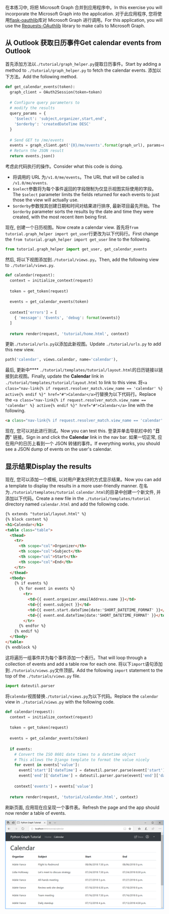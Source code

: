 <!-- markdownlint-disable MD002 MD041 -->

<span data-ttu-id="63bec-101">在本练习中, 将把 Microsoft Graph 合并到应用程序中。</span><span class="sxs-lookup"><span data-stu-id="63bec-101">In this exercise you will incorporate the Microsoft Graph into the application.</span></span> <span data-ttu-id="63bec-102">对于此应用程序, 您将使用[flask-oauthlib](https://requests-oauthlib.readthedocs.io/en/latest/)库对 Microsoft Graph 进行调用。</span><span class="sxs-lookup"><span data-stu-id="63bec-102">For this application, you will use the [Requests-OAuthlib](https://requests-oauthlib.readthedocs.io/en/latest/) library to make calls to Microsoft Graph.</span></span>

## <a name="get-calendar-events-from-outlook"></a><span data-ttu-id="63bec-103">从 Outlook 获取日历事件</span><span class="sxs-lookup"><span data-stu-id="63bec-103">Get calendar events from Outlook</span></span>

<span data-ttu-id="63bec-104">首先添加方法以`./tutorial/graph_helper.py`提取日历事件。</span><span class="sxs-lookup"><span data-stu-id="63bec-104">Start by adding a method to `./tutorial/graph_helper.py` to fetch the calendar events.</span></span> <span data-ttu-id="63bec-105">添加以下方法。</span><span class="sxs-lookup"><span data-stu-id="63bec-105">Add the following method.</span></span>

```python
def get_calendar_events(token):
  graph_client = OAuth2Session(token=token)

  # Configure query parameters to
  # modify the results
  query_params = {
    '$select': 'subject,organizer,start,end',
    '$orderby': 'createdDateTime DESC'
  }

  # Send GET to /me/events
  events = graph_client.get('{0}/me/events'.format(graph_url), params=query_params)
  # Return the JSON result
  return events.json()
```

<span data-ttu-id="63bec-106">考虑此代码执行的操作。</span><span class="sxs-lookup"><span data-stu-id="63bec-106">Consider what this code is doing.</span></span>

- <span data-ttu-id="63bec-107">将调用的 URL 为`/v1.0/me/events`。</span><span class="sxs-lookup"><span data-stu-id="63bec-107">The URL that will be called is `/v1.0/me/events`.</span></span>
- <span data-ttu-id="63bec-108">`$select`参数将为每个事件返回的字段限制为仅显示视图实际使用的字段。</span><span class="sxs-lookup"><span data-stu-id="63bec-108">The `$select` parameter limits the fields returned for each events to just those the view will actually use.</span></span>
- <span data-ttu-id="63bec-109">`$orderby`参数按其创建日期和时间对结果进行排序, 最新项目最先开始。</span><span class="sxs-lookup"><span data-stu-id="63bec-109">The `$orderby` parameter sorts the results by the date and time they were created, with the most recent item being first.</span></span>

<span data-ttu-id="63bec-110">现在, 创建一个日历视图。</span><span class="sxs-lookup"><span data-stu-id="63bec-110">Now create a calendar view.</span></span> <span data-ttu-id="63bec-111">首先将`from tutorial.graph_helper import get_user`行更改为以下代码行。</span><span class="sxs-lookup"><span data-stu-id="63bec-111">First change the `from tutorial.graph_helper import get_user` line to the following.</span></span>

```python
from tutorial.graph_helper import get_user, get_calendar_events
```

<span data-ttu-id="63bec-112">然后, 将以下视图添加到`./tutorial/views.py`。</span><span class="sxs-lookup"><span data-stu-id="63bec-112">Then, add the following view to `./tutorial/views.py`.</span></span>

```python
def calendar(request):
  context = initialize_context(request)

  token = get_token(request)

  events = get_calendar_events(token)

  context['errors'] = [
    { 'message': 'Events', 'debug': format(events)}
  ]

  return render(request, 'tutorial/home.html', context)
```

<span data-ttu-id="63bec-113">更新`./tutorial/urls.py`以添加此新视图。</span><span class="sxs-lookup"><span data-stu-id="63bec-113">Update `./tutorial/urls.py` to add this new view.</span></span>

```python
path('calendar', views.calendar, name='calendar'),
```

<span data-ttu-id="63bec-114">最后, 更新中\*\*\*\* `./tutorial/templates/tutorial/layout.html`的日历链接以链接到此视图。</span><span class="sxs-lookup"><span data-stu-id="63bec-114">Finally, update  the **Calendar** link in `./tutorial/templates/tutorial/layout.html` to link to this view.</span></span> <span data-ttu-id="63bec-115">将`<a class="nav-link{% if request.resolver_match.view_name == 'calendar' %} active{% endif %}" href="#">Calendar</a>`行替换为以下代码行。</span><span class="sxs-lookup"><span data-stu-id="63bec-115">Replace the `<a class="nav-link{% if request.resolver_match.view_name == 'calendar' %} active{% endif %}" href="#">Calendar</a>` line with the following.</span></span>

```html
<a class="nav-link{% if request.resolver_match.view_name == 'calendar' %} active{% endif %}" href="{% url 'calendar' %}">Calendar</a>
```

<span data-ttu-id="63bec-116">现在, 您可以对此进行测试。</span><span class="sxs-lookup"><span data-stu-id="63bec-116">Now you can test this.</span></span> <span data-ttu-id="63bec-117">登录并单击导航栏中的 "**日历**" 链接。</span><span class="sxs-lookup"><span data-stu-id="63bec-117">Sign in and click the **Calendar** link in the nav bar.</span></span> <span data-ttu-id="63bec-118">如果一切正常, 应在用户的日历上看到一个 JSON 转储的事件。</span><span class="sxs-lookup"><span data-stu-id="63bec-118">If everything works, you should see a JSON dump of events on the user's calendar.</span></span>

## <a name="display-the-results"></a><span data-ttu-id="63bec-119">显示结果</span><span class="sxs-lookup"><span data-stu-id="63bec-119">Display the results</span></span>

<span data-ttu-id="63bec-120">现在, 您可以添加一个模板, 以对用户更友好的方式显示结果。</span><span class="sxs-lookup"><span data-stu-id="63bec-120">Now you can add a template to display the results in a more user-friendly manner.</span></span> <span data-ttu-id="63bec-121">在名为`./tutorial/templates/tutorial` `calendar.html`的目录中创建一个新文件, 并添加以下代码。</span><span class="sxs-lookup"><span data-stu-id="63bec-121">Create a new file in the `./tutorial/templates/tutorial` directory named `calendar.html` and add the following code.</span></span>

```html
{% extends "tutorial/layout.html" %}
{% block content %}
<h1>Calendar</h1>
<table class="table">
  <thead>
    <tr>
      <th scope="col">Organizer</th>
      <th scope="col">Subject</th>
      <th scope="col">Start</th>
      <th scope="col">End</th>
    </tr>
  </thead>
  <tbody>
    {% if events %}
      {% for event in events %}
        <tr>
          <td>{{ event.organizer.emailAddress.name }}</td>
          <td>{{ event.subject }}</td>
          <td>{{ event.start.dateTime|date:'SHORT_DATETIME_FORMAT' }}</td>
          <td>{{ event.end.dateTime|date:'SHORT_DATETIME_FORMAT' }}</td>
        </tr>
      {% endfor %}
    {% endif %}
  </tbody>
</table>
{% endblock %}
```

<span data-ttu-id="63bec-122">这将遍历一组事件并为每个事件添加一个表行。</span><span class="sxs-lookup"><span data-stu-id="63bec-122">That will loop through a collection of events and add a table row for each one.</span></span> <span data-ttu-id="63bec-123">将以下`import`语句添加到`./tutorials/views.py`文件顶部。</span><span class="sxs-lookup"><span data-stu-id="63bec-123">Add the following `import` statement to the top of the `./tutorials/views.py` file.</span></span>

```python
import dateutil.parser
```

<span data-ttu-id="63bec-124">将`calendar`视图替换`./tutorial/views.py`为以下代码。</span><span class="sxs-lookup"><span data-stu-id="63bec-124">Replace the `calendar` view in `./tutorial/views.py` with the following code.</span></span>

```python
def calendar(request):
  context = initialize_context(request)

  token = get_token(request)

  events = get_calendar_events(token)

  if events:
    # Convert the ISO 8601 date times to a datetime object
    # This allows the Django template to format the value nicely
    for event in events['value']:
      event['start']['dateTime'] = dateutil.parser.parse(event['start']['dateTime'])
      event['end']['dateTime'] = dateutil.parser.parse(event['end']['dateTime'])

    context['events'] = events['value']

  return render(request, 'tutorial/calendar.html', context)
```

<span data-ttu-id="63bec-125">刷新页面, 应用现在应呈现一个事件表。</span><span class="sxs-lookup"><span data-stu-id="63bec-125">Refresh the page and the app should now render a table of events.</span></span>

![事件表的屏幕截图](./images/add-msgraph-01.png)